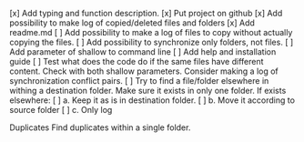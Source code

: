 
[x] Add typing and function description.
[x] Put project on github
[x] Add possibility to make log of copied/deleted files and folders
[x] Add readme.md
[ ] Add possibility to make a log of files to copy without actually copying the files.
[ ] Add possibility to synchronize only folders, not files.
[ ] Add parameter of shallow to command line
[ ] Add help and installation guide
[ ] Test what does the code do if the same files have different content. Check with both shallow parameters. Consider making a log of synchronization conflict pairs.
[ ] Try to find a file/folder elsewhere in withing a destination folder. Make sure it exists in only one folder. If exists elsewhere:
    [ ] a.	Keep it as is in destination folder.
    [ ] b.	Move it according to source folder
    [ ] c.	Only log



Duplicates
Find duplicates within a single folder.
